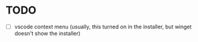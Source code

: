 # TODO

- [ ] vscode context menu (usually, this turned on in the installer, but winget doesn't show the installer)